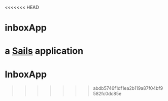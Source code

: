<<<<<<< HEAD
# inboxApp

a [Sails](http://sailsjs.org) application
=======
# InboxApp
>>>>>>> abdb5746f1df1ea2b119a87f04bf9582fc0dc85e

